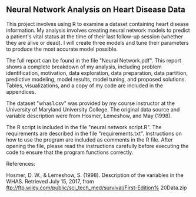 Neural Network Analysis on Heart Disease Data
----------------

This project involves using R to examine a dataset containing heart disease information.  My analysis involves creating neural network models to predict a patient's vital status at the time of their last follow-up session (whether they are alive or dead).  I will create three models and tune their parameters to produce the most accurate model possible.

The full report can be found in the file "Neural Network.pdf".  This report shows a complete breakdown of my analysis, including problem identification, motivation, data exploration, data preparation, data partition, predictive modeling, model results, model tuning, and proposed solutions.  Tables, visualizations, and a copy of my code are included in the appendices.

The dataset "whas1.csv" was provided by my course instructor at the University of Maryland University College.  The original data source and variable description were from Hosmer, Lemeshow, and May (1998).

The R script is included in the file "neural network script.R".  The requirements are described in the file "requirements.txt".  Instructions on how to use the program are included as comments in the R file.  After opening the file, please read the instructions carefully before executing the code to ensure that the program functions correctly.


References:

Hosmer, D. W., & Lemeshow, S. (1998). Description of the variables in the WHAS. Retrieved July 15, 2017, from ftp://ftp.wiley.com/public/sci_tech_med/survival/First-Edition% 20Data.zip